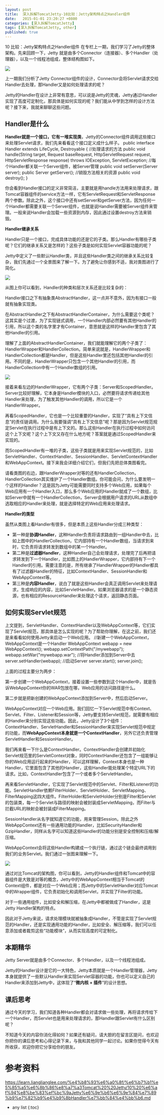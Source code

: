 ```yaml
---
layout: post
title:  深入拆解TomcatJetty-10比较：Jetty架构特点之Handler组件
date:   2015-01-01 23:20:27 +0800
categories: [深入拆解TomcatJetty]
tags: [深入拆解TomcatJetty, other]
published: true
---
```




10 比较：Jetty架构特点之Handler组件
在专栏上一期，我们学习了Jetty的整体架构。先来回顾一下，Jetty 就是由多个Connector（连接器）、多个Handler（处理器），以及一个线程池组成，整体结构图如下。

![](https://learn.lianglianglee.com/%e4%b8%93%e6%a0%8f/%e6%b7%b1%e5%85%a5%e6%8b%86%e8%a7%a3Tomcat%20%20Jetty/assets/9b4456aa02dd4a29a12092fa8067aa95.jpg)

上一期我们分析了Jetty Connector组件的设计，Connector会将Servlet请求交给Handler去处理，那Handler又是如何处理请求的呢？

Jetty的Handler在设计上非常有意思，可以说是Jetty的灵魂，Jetty通过Handler实现了高度可定制化，那具体是如何实现的呢？我们能从中学到怎样的设计方法呢？接下来，我就来聊聊这些问题。

## Handler是什么

**Handler就是一个接口，它有一堆实现类**，Jetty的Connector组件调用这些接口来处理Servlet请求，我们先来看看这个接口定义成什么样子。
public interface Handler extends LifeCycle, Destroyable { //处理请求的方法 public void handle(String target, Request baseRequest, HttpServletRequest request, HttpServletResponse response) throws IOException, ServletException; //每个Handler都关联一个Server组件，被Server管理 public void setServer(Server server); public Server getServer(); //销毁方法相关的资源 public void destroy(); }

你会看到Handler接口的定义非常简洁，主要就是用handle方法用来处理请求，跟Tomcat容器组件的service方法一样，它有ServletRequest和ServletResponse两个参数。除此之外，这个接口中还有setServer和getServer方法，因为任何一个Handler都需要关联一个Server组件，也就是说Handler需要被Server组件来管理。一般来说Handler会加载一些资源到内存，因此通过设置destroy方法来销毁。

**Handler继承关系**

Handler只是一个接口，完成具体功能的还是它的子类。那么Handler有哪些子类呢？它们的继承关系又是怎样的？这些子类是如何实现Servlet容器功能的呢？

Jetty中定义了一些默认Handler类，并且这些Handler类之间的继承关系比较复杂，我们先通过一个全景图来了解一下。为了避免让你感到不适，我对类图进行了简化。

![](https://learn.lianglianglee.com/%e4%b8%93%e6%a0%8f/%e6%b7%b1%e5%85%a5%e6%8b%86%e8%a7%a3Tomcat%20%20Jetty/assets/d473b03def194e4ea461e2682de72369.jpg)

从图上你可以看到，Handler的种类和层次关系还是比较复杂的：

Handler接口之下有抽象类AbstractHandler，这一点并不意外，因为有接口一般就有抽象实现类。

在AbstractHandler之下有AbstractHandlerContainer，为什么需要这个类呢？这其实是个过渡，为了实现链式调用，一个Handler内部必然要有其他Handler的引用，所以这个类的名字里才有Container，意思就是这样的Handler里包含了其他Handler的引用。

理解了上面的AbstractHandlerContainer，我们就能理解它的两个子类了：HandlerWrapper和HandlerCollection。简单来说就是，HandlerWrapper和HandlerCollection都是Handler，但是这些Handler里还包括其他Handler的引用。不同的是，HandlerWrapper只包含一个其他Handler的引用，而HandlerCollection中有一个Handler数组的引用。

![](https://learn.lianglianglee.com/%e4%b8%93%e6%a0%8f/%e6%b7%b1%e5%85%a5%e6%8b%86%e8%a7%a3Tomcat%20%20Jetty/assets/70d7990f75ec4e06988e51cd6208bbf0.jpg)

接着来看左边的HandlerWrapper，它有两个子类：Server和ScopedHandler。Server比较好理解，它本身是Handler模块的入口，必然要将请求传递给其他Handler来处理，为了触发其他Handler的调用，所以它是一个HandlerWrapper。

再看ScopedHandler，它也是一个比较重要的Handler，实现了“具有上下文信息”的责任链调用。为什么我要强调“具有上下文信息”呢？那是因为Servlet规范规定Servlet在执行过程中是有上下文的。那么这些Handler在执行过程中如何访问这个上下文呢？这个上下文又存在什么地方呢？答案就是通过ScopedHandler来实现的。

而ScopedHandler有一堆的子类，这些子类就是用来实现Servlet规范的，比如ServletHandler、ContextHandler、SessionHandler、ServletContextHandler和WebAppContext。接下来我会详细介绍它们，但我们先把总体类图看完。

请看类图的右边，跟HandlerWrapper对等的还有HandlerCollection，HandlerCollection其实维护了一个Handler数组。你可能会问，为什么要发明一个这样的Handler？这是因为Jetty可能需要同时支持多个Web应用，如果每个Web应用有一个Handler入口，那么多个Web应用的Handler就成了一个数组，比如Server中就有一个HandlerCollection，Server会根据用户请求的URL从数组中选取相应的Handler来处理，就是选择特定的Web应用来处理请求。

**Handler的类型**

虽然从类图上看Handler有很多，但是本质上这些Handler分成三种类型：

* 第一种是**协调Handler**，这种Handler负责将请求路由到一组Handler中去，比如上图中的HandlerCollection，它内部持有一个Handler数组，当请求到来时，它负责将请求转发到数组中的某一个Handler。
* 第二种是**过滤器Handler**，这种Handler自己会处理请求，处理完了后再把请求转发到下一个Handler，比如图上的HandlerWrapper，它内部持有下一个Handler的引用。需要注意的是，所有继承了HandlerWrapper的Handler都具有了过滤器Handler的特征，比如ContextHandler、SessionHandler和WebAppContext等。
* 第三种是**内容Handler**，说白了就是这些Handler会真正调用Servlet来处理请求，生成响应的内容，比如ServletHandler。如果浏览器请求的是一个静态资源，也有相应的ResourceHandler来处理这个请求，返回静态页面。

## 如何实现Servlet规范

上文提到，ServletHandler、ContextHandler以及WebAppContext等，它们实现了Servlet规范，那具体是怎么实现的呢？为了帮助你理解，在这之前，我们还是来看看如何使用Jetty来启动一个Web应用。
//新建一个WebAppContext，WebAppContext是一个Handler WebAppContext webapp = new WebAppContext(); webapp.setContextPath("/mywebapp"); webapp.setWar("mywebapp.war"); //将Handler添加到Server中去 server.setHandler(webapp); //启动Server server.start(); server.join();

上面的过程主要分为两步：

第一步创建一个WebAppContext，接着设置一些参数到这个Handler中，就是告诉WebAppContext你的WAR包放在哪，Web应用的访问路径是什么。

第二步就是把新创建的WebAppContext添加到Server中，然后启动Server。

WebAppContext对应一个Web应用。我们回忆一下Servlet规范中有Context、Servlet、Filter、Listener和Session等，Jetty要支持Servlet规范，就需要有相应的Handler来分别实现这些功能。因此，Jetty设计了3个组件：ContextHandler、ServletHandler和SessionHandler来实现Servlet规范中规定的功能，而**WebAppContext本身就是一个ContextHandler**，另外它还负责管理ServletHandler和SessionHandler。

我们再来看一下什么是ContextHandler。ContextHandler会创建并初始化Servlet规范里的ServletContext对象，同时ContextHandler还包含了一组能够让你的Web应用运行起来的Handler，可以这样理解，Context本身也是一种Handler，它里面包含了其他的Handler，这些Handler能处理某个特定URL下的请求。比如，ContextHandler包含了一个或者多个ServletHandler。

再来看ServletHandler，它实现了Servlet规范中的Servlet、Filter和Listener的功能。ServletHandler依赖FilterHolder、ServletHolder、ServletMapping、FilterMapping这四大组件。FilterHolder和ServletHolder分别是Filter和Servlet的包装类，每一个Servlet与路径的映射会被封装成ServletMapping，而Filter与拦截URL的映射会被封装成FilterMapping。

SessionHandler从名字就知道它的功能，用来管理Session。除此之外WebAppContext还有一些通用功能的Handler，比如SecurityHandler和GzipHandler，同样从名字可以知道这些Handler的功能分别是安全控制和压缩/解压缩。

WebAppContext会将这些Handler构建成一个执行链，通过这个链会最终调用到我们的业务Servlet。我们通过一张图来理解一下。

![](https://learn.lianglianglee.com/%e4%b8%93%e6%a0%8f/%e6%b7%b1%e5%85%a5%e6%8b%86%e8%a7%a3Tomcat%20%20Jetty/assets/1f90018c8b214447b50b85bd921efd13.jpg)

通过对比Tomcat的架构图，你可以看到，Jetty的Handler组件和Tomcat中的容器组件是大致是对等的概念，Jetty中的WebAppContext相当于Tomcat的Context组件，都是对应一个Web应用；而Jetty中的ServletHandler对应Tomcat中的Wrapper组件，它负责初始化和调用Servlet，并实现了Filter的功能。

对于一些通用组件，比如安全和解压缩，在Jetty中都被做成了Handler，这是Jetty Handler架构的特点。

因此对于Jetty来说，请求处理模块就被抽象成Handler，不管是实现了Servlet规范的Handler，还是实现通用功能的Handler，比如安全、解压缩等，我们可以任意添加或者裁剪这些“功能模块”，从而实现高度的可定制化。

## 本期精华

Jetty Server就是由多个Connector、多个Handler，以及一个线程池组成。

Jetty的Handler设计是它的一大特色，Jetty本质就是一个Handler管理器，Jetty本身就提供了一些默认Handler来实现Servlet容器的功能，你也可以定义自己的Handler来添加到Jetty中，这体现了“**微内核 + 插件**”的设计思想。

## 课后思考

通过今天的学习，我们知道各种Handler都会对请求做一些处理，再将请求传给下一个Handler，而Servlet也是用来处理请求的，那Handler跟Servlet有什么区别呢？

不知道今天的内容你消化得如何？如果还有疑问，请大胆的在留言区提问，也欢迎你把你的课后思考和心得记录下来，与我和其他同学一起讨论。如果你觉得今天有所收获，欢迎你把它分享给你的朋友。




# 参考资料

https://learn.lianglianglee.com/%e4%b8%93%e6%a0%8f/%e6%b7%b1%e5%85%a5%e6%8b%86%e8%a7%a3Tomcat%20%20Jetty/10%20%e6%af%94%e8%be%83%ef%bc%9aJetty%e6%9e%b6%e6%9e%84%e7%89%b9%e7%82%b9%e4%b9%8bHandler%e7%bb%84%e4%bb%b6.md

* any list
{:toc}
